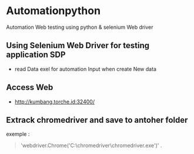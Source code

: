 # Automationpython
Automation Web testing using python &amp; selenium Web driver

## Using Selenium Web Driver for testing application SDP
- read  Data exel for automation Input when create New data 

## Access Web 
- http://kumbang.torche.id:32400/


## Extrack chromedriver and save to antoher folder
exemple :
>  'webdriver.Chrome('C:\chromedriver\chromedriver.exe')'
.
